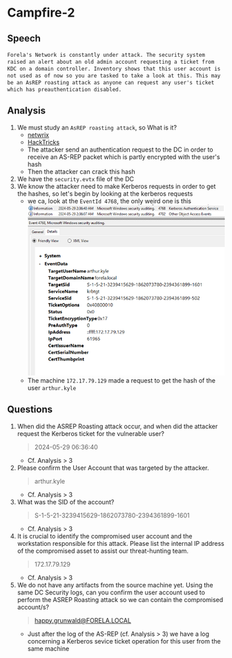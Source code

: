 # Campfire-2

## Speech
```
Forela's Network is constantly under attack. The security system raised an alert about an old admin account requesting a ticket from KDC on a domain controller. Inventory shows that this user account is not used as of now so you are tasked to take a look at this. This may be an AsREP roasting attack as anyone can request any user's ticket which has preauthentication disabled.
```

## Analysis
1. We must study an `AsREP roasting attack`, so What is it?
    - [netwrix](https://blog.netwrix.com/2022/11/03/cracking_ad_password_with_as_rep_roasting/)
    - [HackTricks](https://book.hacktricks.xyz/windows-hardening/active-directory-methodology/asreproast)
    - The attacker send an authentication request to the DC in order to receive an AS-REP packet which is partly encrypted with the user's hash
    - Then the attacker can crack this hash
2. We have the `security.evtx` file of the DC
3. We know the attacker need to make Kerberos requests in order to get the hashes, so let's begin by looking at the kerberos requests
    - we ca, look at the `EventId 4768`, the only weird one is this
    ![AS-REP attack](../../img/campfire_2/00_as_rep.png)
    - The machine `172.17.79.129` made a request to get the hash of the user `arthur.kyle`

## Questions
1. When did the ASREP Roasting attack occur, and when did the attacker request the Kerberos ticket for the vulnerable user?
    > 2024-05-29 06:36:40
    - Cf. Analysis > 3
2. Please confirm the User Account that was targeted by the attacker.
    > arthur.kyle
    - Cf. Analysis > 3
3. What was the SID of the account?
    > S-1-5-21-3239415629-1862073780-2394361899-1601
    - Cf. Analysis > 3
4. It is crucial to identify the compromised user account and the workstation responsible for this attack. Please list the internal IP address of the compromised asset to assist our threat-hunting team.
    > 172.17.79.129
    - Cf. Analysis > 3
5. We do not have any artifacts from the source machine yet. Using the same DC Security logs, can you confirm the user account used to perform the ASREP Roasting attack so we can contain the compromised account/s?
    > happy.grunwald@FORELA.LOCAL
    - Just after the log of the AS-REP (cf. Analysis > 3) we have a log concerning a Kerberos sevice ticket operation for this user from the same machine
